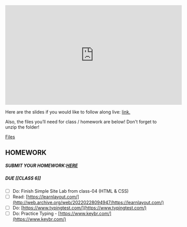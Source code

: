 <iframe width="560" height="316" src="https://www.youtube.com/embed/Q1Obtn29twk" title="Learn CSS in 2022! Free Software Engineering Bootcamp! (class 04) - #100Devs" frameborder="0" allow="accelerometer; autoplay; clipboard-write; encrypted-media; gyroscope; picture-in-picture" allowfullscreen></iframe>

Here are the slides if you would like to follow along live: [link.](https://slides.com/leonnoel/100devs2-css-the-basics)

Also, the files you’ll need for class / homework are below! Don't forget to unzip the folder!

[Files](https://drive.google.com/file/d/1nb5QadNC2Z1x2oqH9zIMZFVbYjarM5Br/view?usp=sharing)

## HOMEWORK

##### SUBMIT YOUR HOMEWORK:[HERE](https://forms.gle/inMYVvbEZt2fmzng9)

##### DUE [[CLASS 6]]

- [ ]   Do: Finish Simple Site Lab from class-04 (HTML & CSS)
- [ ]   Read: [https://learnlayout.com/](http://web.archive.org/web/20220228094947/https://learnlayout.com/)
- [ ]   Do: [https://www.typingtest.com/](https://www.typingtest.com/)
- [ ]   Do: Practice Typing - [https://www.keybr.com/](https://www.keybr.com/)